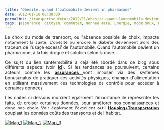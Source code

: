 ```yaml
---
title: "Obésité, quand l'automobile devient un pharmacone"
date: 2012-01-18 08:38:00
permalink: /transportsdufutur/2012/01/obesite-quand-lautomobile-devient-un-pharmacone.html
tags: [assurance, citoyen, commuter, donnée data, Energie, mode doux, multimodes, obésité, Santé, surveillance, vélo]
---
```


<p style="text-align: justify">Le choix du mode de transport, ou l'absence possible de choix, impacte notamment la santé. L'obésité ou encore le diabète deviennent alors des traceurs de l'usage excessif de l'automobile. Quand l'automobile devient un pharmacone, à la fois drogue et solution selon la dose. </p> <p style="text-align: justify">Ce sujet du lien santé/mobilité a déjà été abordé dans ce blog sous différents aspects (voir <a href="https://gabrielplassat.github.io/transportsdufutur/obesite/" target="_blank"><strong>ici</strong></a>). Si les tendances se poursuivent, certains acteurs comme les <a href="https://gabrielplassat.github.io/transportsdufutur/2010/03/apres-la-surveillance-la-sousveillance.html" target="_blank"><strong>assurances </strong></a>vont imposer via des systèmes bonus/malus de pratiquer des activités physiques, changer d'alimentation en utilisant massivement des technologies de contrôle pour accéder à certaines données.</p> <p style="text-align: justify">Les cartes ci dessous montrent également l'importance de représenter les faits, de croiser certaines données, pour améliorer nos connaissances et donc nos choix. Voir également l'excellent outil <a href="http://htaindex.cnt.org/" target="_blank"><strong>Housing+Transportation</strong></a> couplant les données coûts des transports et de l'habitat. </p>  <!--more-->   <p style="text-align: justify"><a href="https://gabrielplassat.github.io/transportsdufutur/wp-content/uploads/sites/6/old/6a0120a66d2ad4970b0168e5b35f28970c-800wi.jpg" rel="lightbox"><img alt="Map_1" class="asset  asset-image at-xid-6a0120a66d2ad4970b0168e5b35f28970c" src="/wp-content/uploads/sites/6/old/6a0120a66d2ad4970b0168e5b35f28970c-500wi.jpg" style="margin-left: auto;margin-right: auto" title="Map_1" /></a> <a href="https://gabrielplassat.github.io/transportsdufutur/wp-content/uploads/sites/6/old/6a0120a66d2ad4970b0162ffbd90c8970d-800wi.jpg" rel="lightbox"><img alt="Map_2" class="asset  asset-image at-xid-6a0120a66d2ad4970b0162ffbd90c8970d" src="/wp-content/uploads/sites/6/old/6a0120a66d2ad4970b0162ffbd90c8970d-500wi.jpg" style="margin-left: auto;margin-right: auto" title="Map_2" /></a> <a href="https://gabrielplassat.github.io/transportsdufutur/wp-content/uploads/sites/6/old/6a0120a66d2ad4970b016760b22dc3970b-800wi.jpg" rel="lightbox"><img alt="Map_3" class="asset  asset-image at-xid-6a0120a66d2ad4970b016760b22dc3970b" src="/wp-content/uploads/sites/6/old/6a0120a66d2ad4970b016760b22dc3970b-500wi.jpg" style="margin-left: auto;margin-right: auto" title="Map_3" /></a><br /><br /><br /><br /><br /><br /><br /></p>
